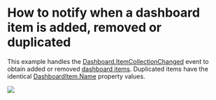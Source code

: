 # How to notify when a dashboard item is added, removed or duplicated

This example handles the [Dashboard.ItemCollectionChanged](https://docs.devexpress.com/Dashboard/DevExpress.DashboardCommon.Dashboard.ItemCollectionChanged) event to obtain added or removed [dashboard items](https://docs.devexpress.com/Dashboard/116521/basic-concepts-and-terminology/dashboard-items).
Duplicated items have the identical [DashboardItem.Name](https://docs.devexpress.com/Dashboard/DevExpress.DashboardCommon.DashboardItem.Name) property values.

![](https://github.com/DevExpress-Examples/winforms-dashboard-item-collection-changed-event/blob/18.1.4%2B/images/winforms-dashboard-item-collection-changed-event.png)
